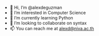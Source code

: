 - 👋 Hi, I’m @alexdeguzman
- 👀 I’m interested in Computer Science
- 🌱 I’m currently learning Python
- 💞️ I’m looking to collaborate on syntax
- 📫 You can reach me at alexd@niva.ac.th

<!---
alexdeguzman/alexdeguzman is a ✨ special ✨ repository because its `README.md` (this file) appears on your GitHub profile.
You can click the Preview link to take a look at your changes.
--->
